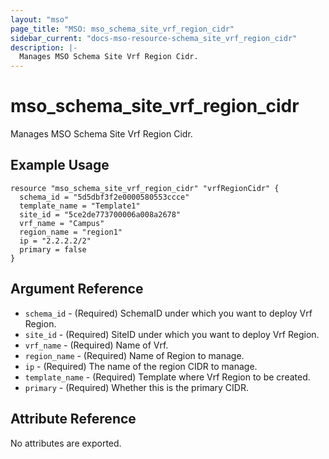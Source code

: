 ```yaml
---
layout: "mso"
page_title: "MSO: mso_schema_site_vrf_region_cidr"
sidebar_current: "docs-mso-resource-schema_site_vrf_region_cidr"
description: |-
  Manages MSO Schema Site Vrf Region Cidr.
---
```


# mso_schema_site_vrf_region_cidr #

Manages MSO Schema Site Vrf Region Cidr.

## Example Usage ##

```hcl
resource "mso_schema_site_vrf_region_cidr" "vrfRegionCidr" {
  schema_id = "5d5dbf3f2e0000580553ccce"
  template_name = "Template1"
  site_id = "5ce2de773700006a008a2678"
  vrf_name = "Campus"
  region_name = "region1"
  ip = "2.2.2.2/2"
  primary = false
}
```

## Argument Reference ##

* `schema_id` - (Required) SchemaID under which you want to deploy Vrf Region.
* `site_id` - (Required) SiteID under which you want to deploy Vrf Region.
* `vrf_name` - (Required) Name of Vrf.
* `region_name` - (Required) Name of Region to manage.
* `ip` - (Required) The name of the region CIDR to manage.
* `template_name` - (Required) Template where Vrf Region to be created.
* `primary` - (Required) Whether this is the primary CIDR.

## Attribute Reference ##

No attributes are exported.
